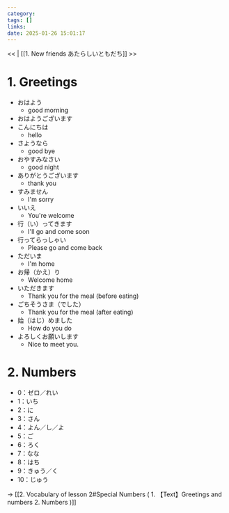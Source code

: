 ```yaml
---
category: 
tags: []
links:
date: 2025-01-26 15:01:17
---
```

<< | [[1. New friends あたらしいともだち]] >>

# 1. Greetings

- おはよう
	- good morning
- おはようございます
- こんにちは
	- hello
- さようなら
	- good bye
- おやすみなさい
	- good night
- ありがとうございます
	- thank you
- すみません
	- I'm sorry
- いいえ
	- You're welcome
- 行（い）ってきます
	- I'll go and come soon
- 行ってらっしゃい
	- Please go and come back
- ただいま
	- I'm home
- お帰（かえ）り
	- Welcome home
- いただきます
	- Thank you for the meal (before eating)
- ごちそうさま（でした）
	- Thank you for the meal (after eating)
- 始（はじ）めました
	- How do you do
- よろしくお願いします
	- Nice to meet you.

# 2. Numbers

- 0：ゼロ／れい
- 1：いち
- 2：に
- 3：さん
- 4：よん／し／よ
- 5：ご
- 6：ろく
- 7：なな
- 8：はち
- 9：きゅう／く
- 10：じゅう

-> [[2. Vocabulary of lesson 2#Special Numbers ( 1. 【Text】Greetings and numbers 2. Numbers )]]